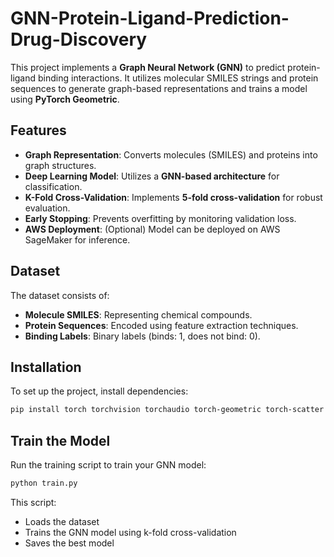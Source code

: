 # GNN-Protein-Ligand-Prediction-Drug-Discovery

This project implements a **Graph Neural Network (GNN)** to predict protein-ligand binding interactions. It utilizes molecular SMILES strings and protein sequences to generate graph-based representations and trains a model using **PyTorch Geometric**.

## Features
- **Graph Representation**: Converts molecules (SMILES) and proteins into graph structures.
- **Deep Learning Model**: Utilizes a **GNN-based architecture** for classification.
- **K-Fold Cross-Validation**: Implements **5-fold cross-validation** for robust evaluation.
- **Early Stopping**: Prevents overfitting by monitoring validation loss.
- **AWS Deployment**: (Optional) Model can be deployed on AWS SageMaker for inference.

## Dataset
The dataset consists of:
- **Molecule SMILES**: Representing chemical compounds.
- **Protein Sequences**: Encoded using feature extraction techniques.
- **Binding Labels**: Binary labels (binds: 1, does not bind: 0).

## Installation
To set up the project, install dependencies:

```bash
pip install torch torchvision torchaudio torch-geometric torch-scatter torch-sparse torch-cluster torch-spline-conv rdkit numpy pandas scikit-learn
```
## Train the Model
Run the training script to train your GNN model:

```bash
python train.py
```
This script:

- Loads the dataset
- Trains the GNN model using k-fold cross-validation
- Saves the best model
